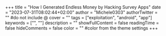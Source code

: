 +++
title = "How I Generated Endless Money by Hacking Survey Apps"
date = "2023-07-31T08:02:44+02:00"
author = "Michele0303"
authorTwitter = "" #do not include @
cover = ""
tags = ["exploitation", "android", "app"]
keywords = ["", ""]
description = ""
showFullContent = false
readingTime = false
hideComments = false
color = "" #color from the theme settings
+++
